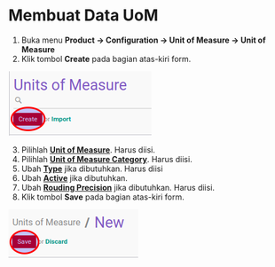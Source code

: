 # Membuat Data UoM

1. Buka menu **Product -> Configuration -> Unit of Measure -> Unit of Measure**
2. Klik tombol **Create** pada bagian atas-kiri form.

![](../../img/uom/tombol-create.png)

3. Pilihlah **[Unit of Measure](./penjelasan.md#field-name)**. Harus diisi.
4. Pilihlah **[Unit of Measure Category](./penjelasan.md#field-category-id)**. Harus diisi.
5. Ubah **[Type](./penjelasan.md#field-uom-type)** jika dibutuhkan. Harus diisi
6. Ubah **[Active](./penjelasan.md#field-active)** jika dibutuhkan.
7. Ubah **[Rouding Precision](./penjelasan.md#field-rounding)** jika dibutuhkan. Harus diisi.
8. Klik tombol **Save** pada bagian atas-kiri form.

![](../../img/uom/tombol-save.png)
